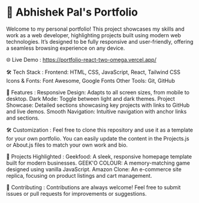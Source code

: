 # 💼 Abhishek Pal's Portfolio

Welcome to my personal portfolio! This project showcases my skills and work as a web developer, highlighting projects built using modern web technologies. It’s designed to be fully responsive and user-friendly, offering a seamless browsing experience on any device.

🌐 Live Demo : https://portfolio-react-two-omega.vercel.app/

🛠️ Tech Stack : 
Frontend: HTML, CSS, JavaScript, React, Tailwind CSS
Icons & Fonts: Font Awesome, Google Fonts
Other Tools: Git, GitHub

🚀 Features : 
Responsive Design: Adapts to all screen sizes, from mobile to desktop.
Dark Mode: Toggle between light and dark themes.
Project Showcase: Detailed sections showcasing key projects with links to GitHub and live demos.
Smooth Navigation: Intuitive navigation with anchor links and sections.

🛠️ Customization : 
Feel free to clone this repository and use it as a template for your own portfolio. You can easily update the content in the Projects.js or About.js files to match your own work and bio.

🌟 Projects Highlighted : 
Geekfood: A sleek, responsive homepage template built for modern businesses.
GEEK'O COLOUR: A memory-matching game designed using vanilla JavaScript.
Amazon Clone: An e-commerce site replica, focusing on product listings and cart management.

🤝 Contributing : 
Contributions are always welcome!
Feel free to submit issues or pull requests for improvements or suggestions.
